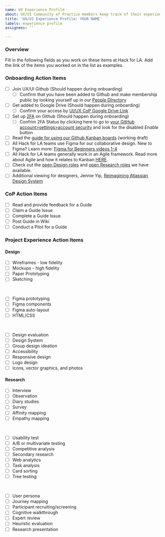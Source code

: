 ```yaml
---
name: UX Experience Profile
about: UX/UI Community of Practice members keep track of their experience at HfLA
title: 'UX/UI Experience Profile: YOUR NAME'
labels: experience profile
assignees: ''

---
```


### Overview
Fill in the following fields as you work on these items at Hack for LA. Add the link of the items you worked on in the list as examples.

### Onboarding Action Items
- [ ] Join UX/UI Github (Should happen during onboarding) 
  - [ ] Confirm that you have been added to Github and make membership public by looking yourself up in our [People DIrectory](https://github.com/orgs/hackforla/people)
- [ ] Get added to Google Drive (Should happen during onboarding)
   - [ ] Confirm your access by [UI/UX CoP Google Drive Link](https://drive.google.com/drive/folders/1Bw4qy9rQtJ16ccYsRUIg5BlxBxlqnEIQ?usp=sharing)
- [ ] Set up [2FA](https://www.hackforla.org/guide-pages/2FA.html) on Github (Should happen during onboarding)
  - [ ] Confrim 2FA Status by clicking here to go to [your GitHub account>settings>account security](https://github.com/settings/security) and look for the disabled *Enable* button
- [ ] Read the [guide for using our Github Kanban boards](https://docs.google.com/document/d/11Fe7mNdmPBP5bD_yLJ1C0_I1TmoK47AuHHrdhdDyWCs/edit#heading=h.nl3p4nf4eqb4) (working draft)
- [ ] All Hack for LA teams use Figma for our collaborative design. New to Figma? Learn more: [Figma for Beginners videos 1-4](https://www.youtube.com/watch?v=dXQ7IHkTiMM&ab_channel=Figma)  
- [ ] All Hack for LA teams generally work in an Agile framework. Read more about Agile and how it relates to Kanban [HERE](https://www.atlassian.com/agile).
- [ ] Check out the [open Design roles](https://github.com/hackforla/UI-UX/projects/3) and [open Research roles](https://github.com/hackforla/UI-UX/projects/2) we have available.
- [ ] Additional viewing for designers, Jennie Yip, [Reimagining Atlassian Design System](https://www.youtube.com/watch?v=_pfyLVXTVSQ)

### CoP Action Items

- [ ] Read and provide feedback for a Guide
- [ ] Claim a Guide Issue
- [ ] Complete a Guide Issue
- [ ] Post Guide in Wiki
- [ ] Conduct a Pilot for a Guide

### Project Experience Action Items
#### Design 

- [ ] Wireframes - low fidelity
- [ ] Mockups - high fidelity
- [ ] Paper Prototyping
- [ ] Sketching
<br /> 

- [ ] Figma prototyping
- [ ] Figma components
- [ ] Figma auto-layout
- [ ] HTML/CSS
 <br /> 

- [ ] Design evaluation
- [ ] Design System
- [ ] Group design ideation
- [ ] Accessibility
- [ ] Responsive design
- [ ] Logo design
- [ ] Icons, vector graphics, and photos

#### Research
- [ ] Interview
- [ ] Observation 
- [ ] Diary studies 
- [ ] Survey
- [ ] Affinity mapping
- [ ] Empathy mapping
 <br /> 

- [ ] Usability test
- [ ] A/B or multivariate testing
- [ ] Competitive analysis
- [ ] Secondary research
- [ ] Web analytics
- [ ] Task analysis
- [ ] Card sorting
- [ ] Tree testing
 <br /> 

- [ ] User persona
- [ ] Journey mapping
- [ ] Participant recruiting/screening
- [ ] Cognitive walkthrough 
- [ ] Expert review
- [ ] Heuristic evaluation
- [ ] Research presentation
